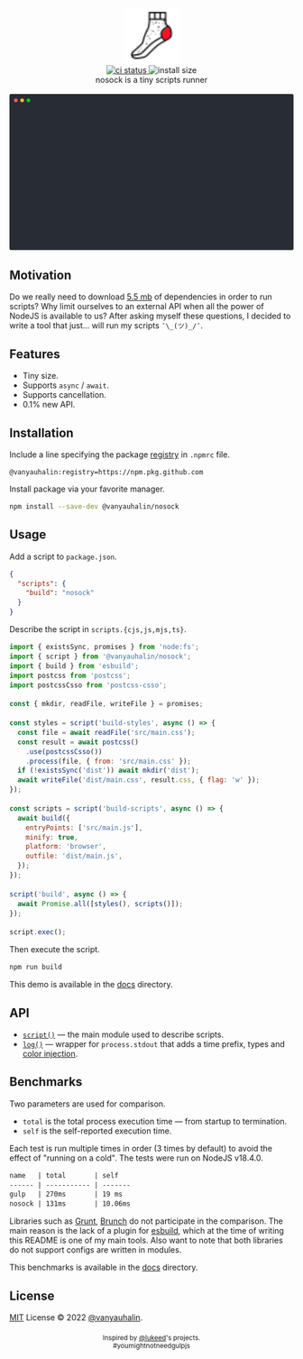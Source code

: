<p align="center">
  <img
    alt="nosock logo"
    height="100"
    src="https://raw.githubusercontent.com/vanyauhalin/nosock/main/docs/assets/nosock.svg"
    width="100"
  />
  <br>
  <a href="https://github.com/vanyauhalin/nosock/actions">
    <img
      alt="ci status"
      src="https://github.com/vanyauhalin/nosock/workflows/ci/badge.svg"
    />
  </a>
  <img
    alt="install size"
    src="https://badgen.net/badge/install%20size/≈%20100%20kB/green"
  />
  <br>
  nosock is a tiny scripts runner
  <br>
  <br>
  <img
    alt="demo"
    src="./docs/assets/demo.svg"
    width="600"
  />
</p>

## Motivation

Do we really need to download [5.5 mb](https://packagephobia.com/result?p=gulp@4.0.2) of dependencies in order to run scripts? Why limit ourselves to an external API when all the power of NodeJS is available to us? After asking myself these questions, I decided to write a tool that just... will run my scripts `¯\_(ツ)_/¯`.

## Features

- Tiny size.
- Supports `async` / `await`.
- Supports cancellation.
- 0.1% new API.

## Installation

Include a line specifying the package [registry](https://docs.github.com/en/packages/working-with-a-github-packages-registry/working-with-the-npm-registry) in `.npmrc` file.

```properties
@vanyauhalin:registry=https://npm.pkg.github.com
```

Install package via your favorite manager.

```sh
npm install --save-dev @vanyauhalin/nosock
```

## Usage

Add a script to `package.json`.

```json
{
  "scripts": {
    "build": "nosock"
  }
}
```

Describe the script in `scripts.{cjs,js,mjs,ts}`.

```js
import { existsSync, promises } from 'node:fs';
import { script } from '@vanyauhalin/nosock';
import { build } from 'esbuild';
import postcss from 'postcss';
import postcssCsso from 'postcss-csso';

const { mkdir, readFile, writeFile } = promises;

const styles = script('build-styles', async () => {
  const file = await readFile('src/main.css');
  const result = await postcss()
    .use(postcssCsso())
    .process(file, { from: 'src/main.css' });
  if (!existsSync('dist')) await mkdir('dist');
  await writeFile('dist/main.css', result.css, { flag: 'w' });
});

const scripts = script('build-scripts', async () => {
  await build({
    entryPoints: ['src/main.js'],
    minify: true,
    platform: 'browser',
    outfile: 'dist/main.js',
  });
});

script('build', async () => {
  await Promise.all([styles(), scripts()]);
});

script.exec();
```

Then execute the script.

```sh
npm run build
```

This demo is available in the [docs](docs/demo/scripts.js) directory.

## API

- [`script()`](docs/scripter.md) — the main module used to describe scripts.
- [`log()`](docs/logger.md) — wrapper for `process.stdout` that adds a time prefix, types and [color injection](docs/logger.md#color-injection).

## Benchmarks

Two parameters are used for comparison.

- `total` is the total process execution time — from startup to termination.
- `self` is the self-reported execution time.

Each test is run multiple times in order (3 times by default) to avoid the effect of "running on a cold". The tests were run on NodeJS v18.4.0.

```txt
name   | total       | self   
------ | ----------- | -------
gulp   | 270ms       | 19 ms
nosock | 131ms       | 10.06ms
```

Libraries such as [Grunt](https://github.com/gruntjs/grunt), [Brunch](https://github.com/brunch/brunch) do not participate in the comparison. The main reason is the lack of a plugin for [esbuild](https://github.com/evanw/esbuild), which at the time of writing this README is one of my main tools. Also want to note that both libraries do not support configs are written in modules.

This benchmarks is available in the [docs](docs/benchmarks/index.js) directory.

## License

[MIT](LICENSE) License © 2022 [@vanyauhalin](https://github.com/vanyauhalin).

<p align="center">
  <sub>
    Inspired by <a href="https://github.com/lukeed">@lukeed</a>'s projects.
  </sub>
  <br>
  <sup>
    #youmightnotneedgulpjs
  </sup>
</p>
